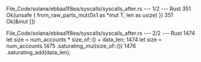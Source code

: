 File_Code/solana/ebbaa1f8ea/syscalls/syscalls_after.rs --- 1/2 --- Rust
351         Ok(unsafe { from_raw_parts_mut(0x1 as *mut T, len as usize) })                                                                                   351         Ok(&mut [])

File_Code/solana/ebbaa1f8ea/syscalls/syscalls_after.rs --- 2/2 --- Rust
1474     let size = num_accounts * size_of::<AccountMeta>() + data_len;                                                                                      1474     let size = num_accounts
                                                                                                                                                             1475         .saturating_mul(size_of::<AccountMeta>())
                                                                                                                                                             1476         .saturating_add(data_len);

